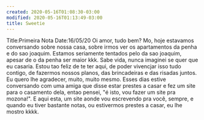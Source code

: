 ```yaml
---
created: 2020-05-16T01:08:30-03:00
modified: 2020-05-16T01:13:49-03:00
title: Sweetie
---
```


Title:Primeira Nota
Date:16/05/20
Oi amor, tudo bem? Mo, hoje estavamos conversando sobre nossa casa, sobre irmos ver os apartamentos da penha e do sao joaquim. Estamos seriamente tentados pelo da sao joaquim, apesar de o da penha ser maior kkk. Sabe vida, nunca imaginei se quer que eu casaria. Estou tao feliz de te ter aqui, de poder vivencjar isso tudo contigo, de fazermos nossos planos, das brincadeiras e das risadas juntos. Eu quero lhe agradecer, muito, muito mesmo.
  Esses dias estive conversando com uma amiga que disse estar prestes a casar e fez um site para o casamento dela, entao pensei, "é isto, vou fazer um site pra mozona!". E aqui esta, um site aonde vou escrevendo pra você, sempre, e quando eu tiver bastante notas, ou estivermos prestes a casar, eu lhe mostro kkkk.


